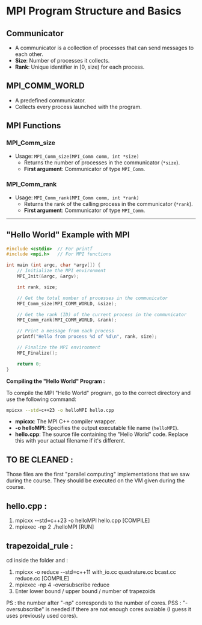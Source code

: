 # MPI Program Structure and Basics

## Communicator
- A communicator is a collection of processes that can send messages to each other.
- **Size**: Number of processes it collects.
- **Rank**: Unique identifier in [0, size) for each process.

## MPI_COMM_WORLD
- A predefined communicator.
- Collects every process launched with the program.

## MPI Functions
### MPI_Comm_size
- Usage: `MPI_Comm_size(MPI_Comm comm, int *size)`
  - Returns the number of processes in the communicator (`*size`).
  - **First argument**: Communicator of type `MPI_Comm`.

### MPI_Comm_rank
- Usage: `MPI_Comm_rank(MPI_Comm comm, int *rank)`
  - Returns the rank of the calling process in the communicator (`*rank`).
  - **First argument**: Communicator of type `MPI_Comm`.

---

## "Hello World" Example with MPI

```cpp
#include <cstdio>  // For printf
#include <mpi.h>   // For MPI functions

int main (int argc, char *argv[]) {
    // Initialize the MPI environment
    MPI_Init(&argc, &argv);

    int rank, size;

    // Get the total number of processes in the communicator
    MPI_Comm_size(MPI_COMM_WORLD, &size);

    // Get the rank (ID) of the current process in the communicator
    MPI_Comm_rank(MPI_COMM_WORLD, &rank);

    // Print a message from each process
    printf("Hello from process %d of %d\n", rank, size);

    // Finalize the MPI environment
    MPI_Finalize();

    return 0;
}
```

**Compiling the "Hello World" Program :**

To compile the MPI "Hello World" program, go to the correct directory and use the following command:

```bash
mpicxx --std=c++23 -o helloMPI hello.cpp
```
- **mpicxx**: The MPI C++ compiler wrapper.
- **-o helloMPI**: Specifies the output executable file name (`helloMPI`).
- **hello.cpp**: The source file containing the "Hello World" code. Replace this with your actual filename if it's different.



## TO BE CLEANED :
Those files are the first "parallel computing" implementations that we saw during the course. They should be executed on the VM given during the course.

## hello.cpp :
1) mpicxx --std=c++23 -o helloMPI hello.cpp [COMPILE]
2) mpiexec -np 2 ./helloMPI [RUN]

## trapezoidal_rule :
cd inside the folder and :
1) mpicxx -o reduce --std=c++11 with_io.cc quadrature.cc bcast.cc reduce.cc [COMPILE]
2) mpiexec -np 4 -oversubscribe reduce
3) Enter lower bound / upper bound / number of trapezoids

PS : the number after "-np" corresponds to the number of cores.
PSS : "-oversubscribe" is needed if there are not enough cores avaiable (I guess it uses previously used cores).
